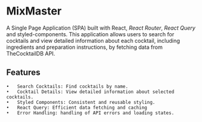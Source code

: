 # MixMaster

A Single Page Application (SPA) built with React, _React Router_, _React Query_ and styled-components. This application allows users to search for cocktails and view detailed information about each cocktail, including ingredients and preparation instructions, by fetching data from TheCocktailDB API.

## Features

    •	Search Cocktails: Find cocktails by name.
    •	Cocktail Details: View detailed information about selected cocktails.
    •	Styled Components: Consistent and reusable styling.
    •   React Query: Efficient data fetching and caching
    •	Error Handling: handling of API errors and loading states.

